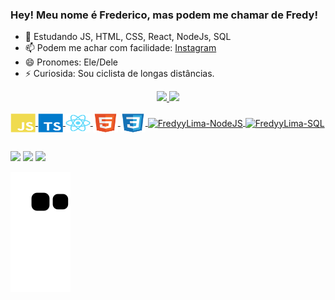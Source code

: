 ### Hey! Meu nome é Frederico, mas podem me chamar de Fredy!

- 🌱 Estudando JS, HTML, CSS, React, NodeJs, SQL
- 📫 Podem me achar com facilidade: <a href="https://www.instagram.com/fredyycarneiro/">Instagram</a>
- 😄 Pronomes: Ele/Dele
- ⚡ Curiosida: Sou ciclista de longas distâncias.

<div align="center">
  <a href="https://github.com/FredyyLima">
  <img height="170em" src="https://github-readme-stats.vercel.app/api?username=FredyyLima&show_icons=true&theme=blue-green&include_all_commits=true&count_private=true"/>
  <img height="170em" src="https://github-readme-stats.vercel.app/api/top-langs/?username=FredyyLima&layout=compact&langs_count=7&theme=blue-green"/>
</div>
<div style="display: inline_block"><br>
  <img align="center" alt="FredyyLima-Js" height="30" width="40" src="https://raw.githubusercontent.com/devicons/devicon/master/icons/javascript/javascript-plain.svg">
  <img align="center" alt="FredyyLima-Ts" height="30" width="40" src="https://raw.githubusercontent.com/devicons/devicon/master/icons/typescript/typescript-plain.svg">
  <img align="center" alt="FredyyLima-React" height="30" width="40" src="https://raw.githubusercontent.com/devicons/devicon/master/icons/react/react-original.svg">
  <img align="center" alt="FredyyLima-HTML" height="30" width="40" src="https://raw.githubusercontent.com/devicons/devicon/master/icons/html5/html5-original.svg">
  <img align="center" alt="FredyyLima-CSS" height="30" width="40" src="https://raw.githubusercontent.com/devicons/devicon/master/icons/css3/css3-original.svg">
  <img align="center" alt="FredyyLima-NodeJS" height="80" width="80" src="https://cdn.jsdelivr.net/gh/devicons/devicon/icons/nodejs/nodejs-original-wordmark.svg">
  <img align="center" alt="FredyyLima-SQL" height="50" width="50" src="https://cdn.jsdelivr.net/gh/devicons/devicon/icons/postgresql/postgresql-plain-wordmark.svg">
</div>
  
  ##
 
<div> 
  <a href="https://instagram.com/fredyycarneiro" target="_blank"><img src="https://img.shields.io/badge/-Instagram-%23E4405F?style=for-the-badge&logo=instagram&logoColor=white" target="_blank"></a>
  <a href = "mailto:fredyy_lima@live.com"><img src="https://img.shields.io/badge/-LiveMail-%23333?style=for-the-badge&logo=microsoft&logoColor=white" target="_blank"></a>
  <a href="https://www.linkedin.com/in/frederico-carneiro-lima-7816801aa/" target="_blank"><img src="https://img.shields.io/badge/-LinkedIn-%230077B5?style=for-the-badge&logo=linkedin&logoColor=white" target="_blank"></a> 
 
  ![Snake animation](https://github.com/rafaballerini/rafaballerini/blob/output/github-contribution-grid-snake.svg)
 
</div>
